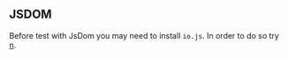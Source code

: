 ## JSDOM ##

Before test with JsDom you may need to install `io.js`. In order to do so try [n](https://github.com/tj/n).